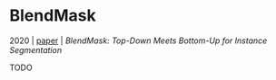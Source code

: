 # BlendMask

2020 | [paper](https://arxiv.org/pdf/2001.00309) | _BlendMask: Top-Down Meets Bottom-Up for Instance Segmentation_

TODO
